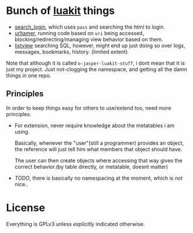 # Bunch of [luakit](http://mason-larobina.github.io/luakit/) things

* [search_login](https://github.com/o-jasper/o-jasper-luakit-stuff/tree/master/search_login#log-in-using-pass), which uses `pass` and searching the html to login.
* [urltamer](https://github.com/o-jasper/o-jasper-luakit-stuff/tree/master/urltamer#taming-the-urls-that-are-accessed), running code based on `uri` being accessed,
  blocking/redirecting/managing view behavior based on them.
* [listview](https://github.com/o-jasper/o-jasper-luakit-stuff/tree/master/listview#list-view-lib--messages-lib)
  searching SQL, however, might end up just doing so over 
  logs, messages, bookmarks, history. (limited extent)

Note that although it is called `o-jasper-luakit-stuff`, i dont mean that it is
just my project. Just not-clogging the namespace, and getting all the damn
things in one repo.

## Principles
In order to keep things easy for others to use/extend too, need more
principles.

* For extension, never require knowledge about the metatables i am using.

  Basically, whenever the "user"(still a programmer) provides an object,
  the reference will just tell him what members that object should have.
  
  The user can then create objects where accessing that way gives the
  correct behavior.(by table directly, or metatable, doesnt matter)
  
* *TODO*, there is basically no namespacing at the moment, which is
  *not* nice..
  
# License

Everything is GPLv3 unless *explicitly* indicated otherwise.
